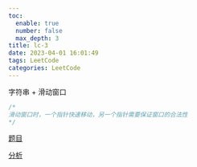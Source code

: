 ```yaml
---
toc:
  enable: true
  number: false
  max_depth: 3
title: lc-3
date: 2023-04-01 16:01:49
tags: LeetCode
categories: LeetCode
---
```


字符串 + 滑动窗口

```cpp
/*
滑动窗口时，一个指针快速移动，另一个指针需要保证窗口的合法性
*/
```

[题目](https://leetcode.com/problems/longest-substring-without-repeating-characters/)


[分析](https://www.youtube.com/watch?v=LupZFfCCbAU)
